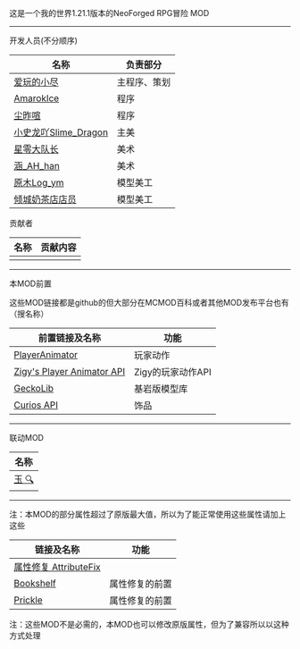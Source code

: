 这是一个我的世界1.21.1版本的NeoForged RPG冒险 MOD
<hr>
开发人员(不分顺序)

| 名称                                                       | 负责部分   |
|----------------------------------------------------------|--------|
| [爱玩的小尽](https://space.bilibili.com/1082533225)           | 主程序、策划 |
| [AmarokIce](https://space.bilibili.com/171428397)        | 程序     |
| [尘昨喧](https://space.bilibili.com/161342683)              | 程序     |
| [小史龙吖Slime_Dragon](https://space.bilibili.com/569400746) | 主美     |
| [星零大队长](https://space.bilibili.com/489185984)            | 美术     |
| [涵_AH_han](https://space.bilibili.com/532826315)         | 美术     |
| [原木Log_ym](https://space.bilibili.com/138986403)         | 模型美工   |
| [倾城奶茶店店员](https://space.bilibili.com/1182161967)         | 模型美工   |

贡献者

| 名称 | 贡献内容 |
|----|------|
|    |      |


<hr>

本MOD前置
<p>
这些MOD链接都是github的但大部分在MCMOD百科或者其他MOD发布平台也有（搜名称）

| 前置链接及名称                                                                             | 功能           |
|-------------------------------------------------------------------------------------|--------------|
| [PlayerAnimator](https://github.com/KosmX/minecraftPlayerAnimator)                  | 玩家动作         |
| [Zigy's Player Animator API](https://github.com/ZigyTheBird/ZigysPlayerAnimatorAPI) | Zigy的玩家动作API |
| [GeckoLib](https://github.com/bernie-g/geckolib)                                    | 基岩版模型库       |
| [Curios API](https://github.com/TheIllusiveC4/Curios)                               | 饰品           |

<hr>

联动MOD

| 名称                                      |
|-----------------------------------------|
| [玉 🔍](https://github.com/Snownee/Jade) |

<hr>

注：本MOD的部分属性超过了原版最大值，所以为了能正常使用这些属性请加上这些

| 链接及名称                                                                  | 功能      |
|------------------------------------------------------------------------|---------|
| [属性修复 AttributeFix](https://github.com/Darkhax-Minecraft/AttributeFix) |         |
| [Bookshelf](https://github.com/Darkhax-Minecraft/Bookshelf)            | 属性修复的前置 |
| [Prickle](https://github.com/Darkhax-Minecraft/PrickleMC)              | 属性修复的前置 |
注：这些MOD不是必需的，本MOD也可以修改原版属性，但为了兼容所以以这种方式处理